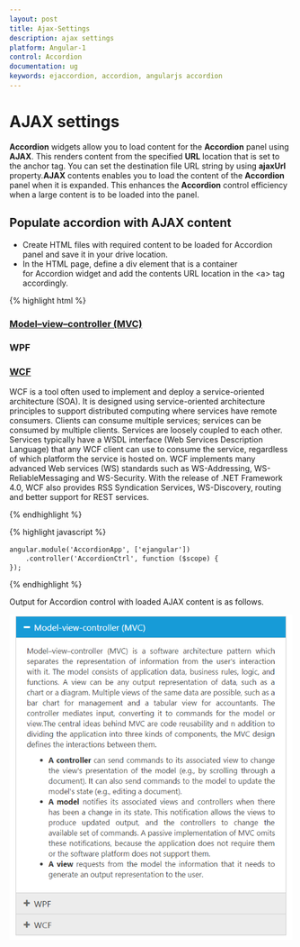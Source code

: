 ```yaml
---
layout: post
title: Ajax-Settings
description: ajax settings
platform: Angular-1
control: Accordion 
documentation: ug
keywords: ejaccordion, accordion, angularjs accordion
---
```


# AJAX settings

**Accordion** widgets allow you to load content for the **Accordion** panel using **AJAX**. This renders content from the specified **URL** location that is set to the anchor tag. You can set the destination file URL string by using **ajaxUrl** property.**AJAX** contents enables you to load the content of the **Accordion** panel when it is expanded. This enhances the **Accordion** control efficiency when a large content is to be loaded into the panel.

## Populate accordion with AJAX content

* Create HTML files with required content to be loaded for Accordion panel and save it in your drive location.
* In the HTML page, define a div element that is a container for Accordion widget and add the contents URL location in the &lt;a&gt; tag accordingly.

{% highlight html %}

<div id="ajaxAccordion" style="width: 500px" ej-accordion>
   <h3>
      <a href="mvccontent.html">Model–view–controller (MVC)</a>
   </h3>
   <div>
   </div>
   <h3>
      <a href="wpfcontent.html"></a>WPF
   </h3>
   <div>
   </div>
   <h3>
      <a href="#">WCF</a>
   </h3>
   <div>
      <p>
         WCF is a tool often used to implement and deploy a service-oriented architecture (SOA). 
         It is designed using service-oriented architecture principles to support distributed computing where services have remote consumers. 
         Clients can consume multiple services; services can be consumed by multiple clients. Services are loosely coupled to each other. 
         Services typically have a WSDL interface (Web Services Description Language) that any WCF client can use to consume the service, regardless of which platform the service is hosted on. 
         WCF implements many advanced Web services (WS) standards such as WS-Addressing, WS-ReliableMessaging and WS-Security. 
         With the release of .NET Framework 4.0, WCF also provides RSS Syndication Services, WS-Discovery, routing and better support for REST services.
      </p>
   </div>
</div>
{% endhighlight %}

{% highlight javascript %}

    angular.module('AccordionApp', ['ejangular'])
        .controller('AccordionCtrl', function ($scope) {
    });

{% endhighlight %}

Output for Accordion control with loaded AJAX content is as follows.


![](Ajax-settings_images/Ajax-settings_img1.png)